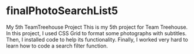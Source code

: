 # finalPhotoSearchList5
 My 5th TeamTreehouse Project
This is my 5th project for Team Treehouse. In this project, I used CSS Grid to format some photographs with subtitles. Then, I installed code to help its functionality. Finally, I worked very hard to learn how to code a search filter function. 
